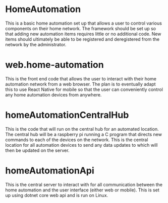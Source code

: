 # HomeAutomation
This is a basic home automation set up that allows a user to control various components on their home network. The framework should be set up so that adding new automation items requires little or no additional code. New items should ultimately be able to be registered and deregistered from the network by the administrator.

# web.home-automation
This is the front end code that allows the user to interact with their home automation network from a web browser. The plan is to eventually adapt this to use React Native for
mobile so that the user can conveniently control any home automation devices from anywhere.

# homeAutomationCentralHub
This is the code that will run on the central hub for an automated location. The central hub will be a raspberry pi running a C program that directs new commands to each of the devices on the network. This is the central location for all automation devices to send any data updates to which will then be updated on the server.

# homeAutomationApi
This is the central server to interact with for all communication between the home automation and the user interface (either web or mobile). This is set up using dotnet core web api and is run on Linux.
